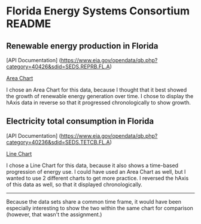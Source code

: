 # Florida Energy Systems Consortium README

  ## Renewable energy production in Florida
  
  [API Documentation]
  (https://www.eia.gov/opendata/qb.php?category=40426&sdid=SEDS.REPRB.FL.A)
  
  [Area Chart](https://developers.google.com/chart/interactive/docs/gallery/areachart)
  
  I chose an Area Chart for this data, because I thought that it best showed the growth of renewable energy generation over time. I chose to display the hAxis data in reverse so that it progressed chronologically to show growth.
  
  ## Electricity total consumption in Florida
  
  [API Documentation]
  (https://www.eia.gov/opendata/qb.php?category=40236&sdid=SEDS.TETCB.FL.A)
  
  [Line Chart](https://developers.google.com/chart/interactive/docs/gallery/linechart)
  
  I chose a Line Chart for this data, because it also shows a time-based progression of energy use. I could have used an Area Chart as well, but I wanted to use 2 different charts to get more practice. I reversed the hAxis of this data as well, so that it displayed chronologically.

---

Because the data sets share a common time frame, it would have been especially interesting to show the two within the same chart for comparison (however, that wasn't the assignment.)